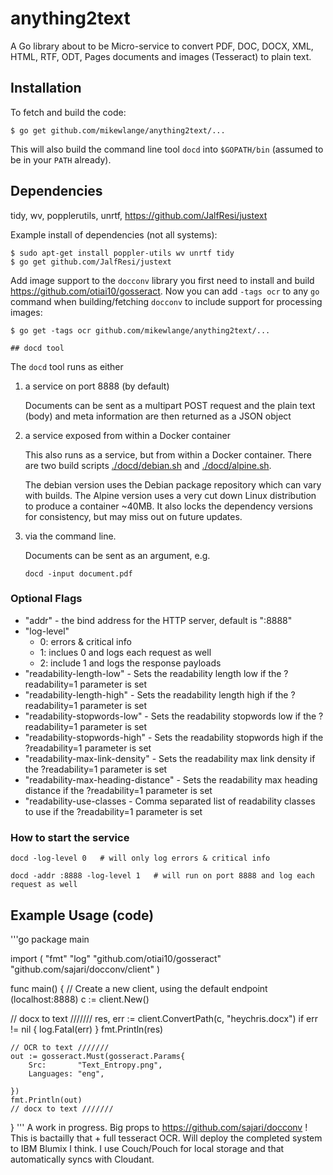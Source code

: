 # anything2text

A Go library about to be Micro-service to convert PDF, DOC, DOCX, XML, HTML, RTF, ODT, Pages documents and images (Tesseract) to plain text.

## Installation

To fetch and build the code:

    $ go get github.com/mikewlange/anything2text/...

This will also build the command line tool `docd` into `$GOPATH/bin` (assumed to be in your `PATH` already).

## Dependencies
tidy, wv, popplerutils, unrtf, https://github.com/JalfResi/justext

Example install of dependencies (not all systems):

    $ sudo apt-get install poppler-utils wv unrtf tidy
    $ go get github.com/JalfResi/justext

Add image support to the `docconv` library you first need to install and build https://github.com/otiai10/gosseract.  Now you can add `-tags ocr` to any `go` command when building/fetching `docconv` to include support for processing images:

    $ go get -tags ocr github.com/mikewlange/anything2text/...
    
    ## docd tool

The `docd` tool runs as either

1. a service on port 8888 (by default)

   Documents can be sent as a multipart POST request and the plain text (body) and meta information are then returned as a JSON object

2. a service exposed from within a Docker container

   This also runs as a service, but from within a Docker container. There are two build scripts [./docd/debian.sh](./docd/debian.sh) and [./docd/alpine.sh](./docd/alpine.sh). 

   The debian version uses the Debian package repository which can vary with builds. The Alpine version uses a very cut down Linux distribution to produce a container ~40MB. It also locks the dependency versions for consistency, but may miss out on future updates.

3. via the command line.

   Documents can be sent as an argument, e.g.

   ```docd -input document.pdf```

### Optional Flags
 - "addr" - the bind address for the HTTP server, default is ":8888"
 - "log-level"
    - 0: errors & critical info
    - 1: inclues 0 and logs each request as well
    - 2: include 1 and logs the response payloads
 - "readability-length-low" - Sets the readability length low if the ?readability=1 parameter is set
 - "readability-length-high" - Sets the readability length high if the ?readability=1 parameter is set
 - "readability-stopwords-low" - Sets the readability stopwords low if the ?readability=1 parameter is set
 - "readability-stopwords-high" - Sets the readability stopwords high if the ?readability=1 parameter is set
 - "readability-max-link-density" - Sets the readability max link density if the ?readability=1 parameter is set
 - "readability-max-heading-distance" - Sets the readability max heading distance if the ?readability=1 parameter is set
 - "readability-use-classes - Comma separated list of readability classes to use if the ?readability=1 parameter is set

### How to start the service
```docd -log-level 0   # will only log errors & critical info ```

```docd -addr :8888 -log-level 1   # will run on port 8888 and log each request as well ```

## Example Usage (code)

'''go
package main

import (
	"fmt"
	"log"
	"github.com/otiai10/gosseract"
	"github.com/sajari/docconv/client"
)

func main() {
	// Create a new client, using the default endpoint (localhost:8888)
	c := client.New()

   // docx to text ///////
	res, err := client.ConvertPath(c, "heychris.docx")
	if err != nil {
		log.Fatal(err)
	}
	fmt.Println(res)

    // OCR to text ///////
	out := gosseract.Must(gosseract.Params{
		Src:       "Text_Entropy.png",
		Languages: "eng",

	})
	fmt.Println(out)
    // docx to text ///////
}
'''
A work in progress. Big props to https://github.com/sajari/docconv ! This is bactailly that + full tesseract OCR. Will deploy the completed system to IBM Blumix I think. I use Couch/Pouch for local storage and that automatically syncs with Cloudant. 
